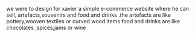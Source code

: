 we were to design for xavier a simple e-commerce website where he can sell, artefacts,souvenirs and food and drinks .the artefacts are like pottery,wooven textiles or curved wood items food and drinks are like chocolates ,spices,jams or wine
